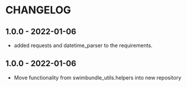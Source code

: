 # CHANGELOG

## 1.0.0 - 2022-01-06
* added requests and datetime_parser to the requirements.

## 1.0.0 - 2022-01-06
* Move functionality from swimbundle_utils.helpers into new repository

